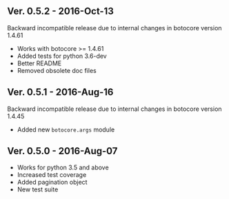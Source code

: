 ## Ver. 0.5.2 - 2016-Oct-13

Backward incompatible release due to internal changes in botocore version 1.4.61

* Works with botocore >= 1.4.61
* Added tests for python 3.6-dev
* Better README
* Removed obsolete doc files


## Ver. 0.5.1 - 2016-Aug-16

Backward incompatible release due to internal changes in botocore version 1.4.45

* Added new ``botocore.args`` module


## Ver. 0.5.0 - 2016-Aug-07

* Works for python 3.5 and above
* Increased test coverage
* Added pagination object
* New test suite